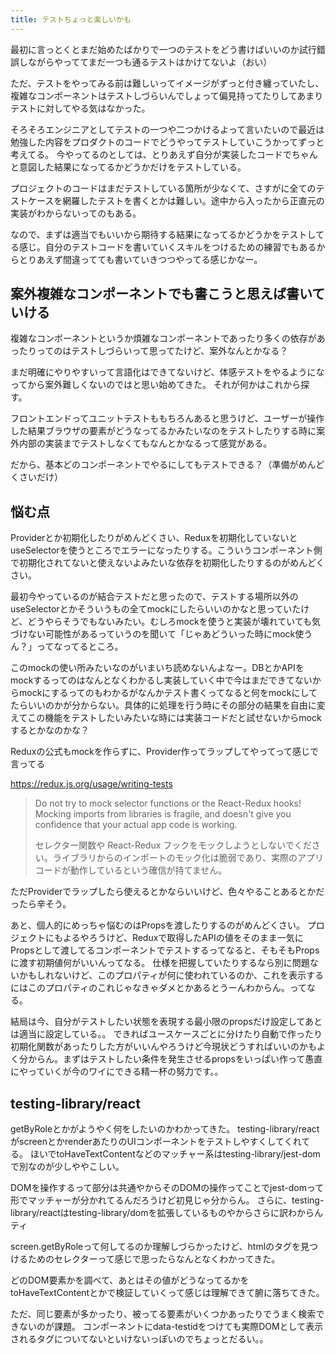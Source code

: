 ```yaml
---
title: テストちょっと楽しいかも
---
```


最初に言っとくとまだ始めたばかりで一つのテストをどう書けばいいのか試行錯誤しながらやっててまだ一つも通るテストはかけてないよ（おい）

ただ、テストをやってみる前は難しいってイメージがずっと付き纏っていたし、複雑なコンポーネントはテストしづらいんでしょって偏見持ってたりしてあまりテストに対してやる気はなかった。

そろそろエンジニアとしてテストの一つや二つかけるよって言いたいので最近は勉強した内容をプロダクトのコードでどうやってテストしていこうかってずっと考えてる。
今やってるのとしては、とりあえず自分が実装したコードでちゃんと意図した結果になってるかどうかだけをテストしている。

プロジェクトのコードはまだテストしている箇所が少なくて、さすがに全てのテストケースを網羅したテストを書くとかは難しい。途中から入ったから正直元の実装がわからないってのもある。

なので、まずは適当でもいいから期待する結果になってるかどうかをテストしてる感じ。自分のテストコードを書いていくスキルをつけるための練習でもあるからとりあえず間違ってても書いていきつつやってる感じかなー。

## 案外複雑なコンポーネントでも書こうと思えば書いていける

複雑なコンポーネントというか煩雑なコンポーネントであったり多くの依存があったりってのはテストしづらいって思ってたけど、案外なんとかなる？

まだ明確にやりやすいって言語化はできてないけど、体感テストをやるようになってから案外難しくないのではと思い始めてきた。
それが何かはこれから探す。

フロントエンドってユニットテストももちろんあると思うけど、ユーザーが操作した結果ブラウザの要素がどうなってるかみたいなのをテストしたりする時に案外内部の実装までテストしなくてもなんとかなるって感覚がある。

だから、基本どのコンポーネントでやるにしてもテストできる？（準備がめんどくさいだけ）

## 悩む点

Providerとか初期化したりがめんどくさい、Reduxを初期化していないとuseSelectorを使うところでエラーになったりする。こういうコンポーネント側で初期化されてないと使えないよみたいな依存を初期化したりするのがめんどくさい。

最初今やっているのが結合テストだと思ったので、テストする場所以外のuseSelectorとかそういうもの全てmockにしたらいいのかなと思っていたけど、どうやらそうでもないみたい。むしろmockを使うと実装が壊れていても気づけない可能性があるっていうのを聞いて「じゃあどういった時にmock使うん？」ってなってるところ。

このmockの使い所みたいなのがいまいち読めないんよなー。DBとかAPIをmockするってのはなんとなくわかるし実装していく中で今はまだできてないからmockにするってのもわかるがなんかテスト書くってなると何をmockにしてたらいいのかが分からない。具体的に処理を行う時にその部分の結果を自由に変えてこの機能をテストしたいみたいな時には実装コードだと試せないからmockするとかなのかな？

Reduxの公式もmockを作らずに、Provider作ってラップしてやってって感じで言ってる

https://redux.js.org/usage/writing-tests

> Do not try to mock selector functions or the React-Redux hooks! Mocking imports from libraries is fragile, and doesn't give you confidence that your actual app code is working.
>
> セレクター関数や React-Redux フックをモックしようとしないでください。ライブラリからのインポートのモック化は脆弱であり、実際のアプリ コードが動作しているという確信が持てません。

ただProviderでラップしたら使えるとかならいいけど、色々やることあるとかだったら辛そう。

あと、個人的にめっちゃ悩むのはPropsを渡したりするのがめんどくさい。
プロジェクトにもよるやろうけど、Reduxで取得したAPIの値をそのまま一気にPropsとして渡してるコンポーネントでテストするってなると、そもそもPropsに渡す初期値何がいいんってなる。
仕様を把握していたりするなら別に問題ないかもしれないけど、このプロパティが何に使われているのか、これを表示するにはこのプロパティのこれじゃなきゃダメとかあるとうーんわからん。ってなる。

結局は今、自分がテストしたい状態を表現する最小限のpropsだけ設定してあとは適当に設定している。。
できればユースケースごとに分けたり自動で作ったり初期化関数があったりした方がいいんやろうけど今現状どうすればいいのかもよく分からん。まずはテストしたい条件を発生させるpropsをいっぱい作って愚直にやっていくが今のワイにできる精一杯の努力です。。

## testing-library/react

getByRoleとかがようやく何をしたいのかわかってきた。
testing-library/reactがscreenとかrenderあたりのUIコンポーネントをテストしやすくしてくれてる。
ほいでtoHaveTextContentなどのマッチャー系はtesting-library/jest-domで別なのが少しややこしい。

DOMを操作するって部分は共通やからそのDOMの操作ってことでjest-domって形でマッチャーが分かれてるんだろうけど初見じゃ分からん。
さらに、testing-library/reactはtesting-library/domを拡張しているものやからさらに訳わからんティ

screen.getByRoleって何してるのか理解しづらかったけど、htmlのタグを見つけるためのセレクターって感じで思ったらなんとなくわかってきた。

どのDOM要素かを調べて、あとはその値がどうなってるかをtoHaveTextContentとかで検証していくって感じは理解できて腑に落ちてきた。

ただ、同じ要素が多かったり、被ってる要素がいくつかあったりでうまく検索できないのが課題。
コンポーネントにdata-testidをつけても実際DOMとして表示されるタグについてないといけないっぽいのでちょっとだるい。。
